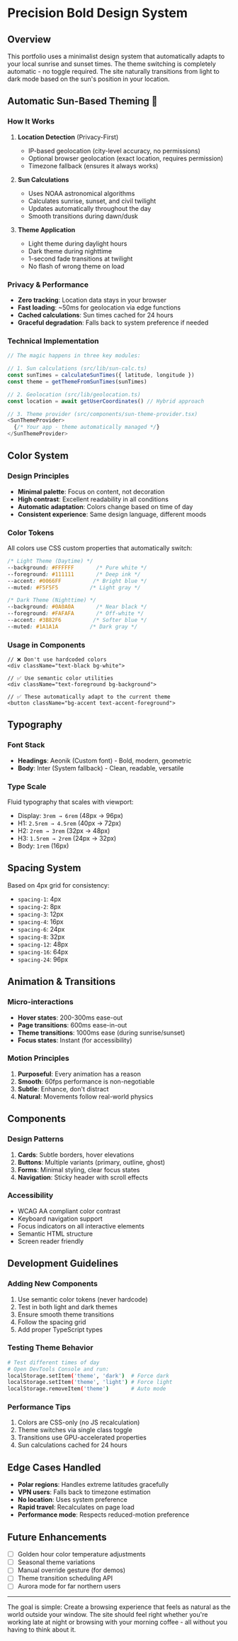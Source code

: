 # Precision Bold Design System

## Overview

This portfolio uses a minimalist design system that automatically adapts to your local sunrise and sunset times. The theme switching is completely automatic - no toggle required. The site naturally transitions from light to dark mode based on the sun's position in your location.

## Automatic Sun-Based Theming 🌅

### How It Works

1. **Location Detection** (Privacy-First)
   - IP-based geolocation (city-level accuracy, no permissions)
   - Optional browser geolocation (exact location, requires permission)
   - Timezone fallback (ensures it always works)

2. **Sun Calculations**
   - Uses NOAA astronomical algorithms
   - Calculates sunrise, sunset, and civil twilight
   - Updates automatically throughout the day
   - Smooth transitions during dawn/dusk

3. **Theme Application**
   - Light theme during daylight hours
   - Dark theme during nighttime
   - 1-second fade transitions at twilight
   - No flash of wrong theme on load

### Privacy & Performance

- **Zero tracking**: Location data stays in your browser
- **Fast loading**: ~50ms for geolocation via edge functions
- **Cached calculations**: Sun times cached for 24 hours
- **Graceful degradation**: Falls back to system preference if needed

### Technical Implementation

```typescript
// The magic happens in three key modules:

// 1. Sun calculations (src/lib/sun-calc.ts)
const sunTimes = calculateSunTimes({ latitude, longitude })
const theme = getThemeFromSunTimes(sunTimes)

// 2. Geolocation (src/lib/geolocation.ts)
const location = await getUserCoordinates() // Hybrid approach

// 3. Theme provider (src/components/sun-theme-provider.tsx)
<SunThemeProvider>
  {/* Your app - theme automatically managed */}
</SunThemeProvider>
```

## Color System

### Design Principles

- **Minimal palette**: Focus on content, not decoration
- **High contrast**: Excellent readability in all conditions
- **Automatic adaptation**: Colors change based on time of day
- **Consistent experience**: Same design language, different moods

### Color Tokens

All colors use CSS custom properties that automatically switch:

```css
/* Light Theme (Daytime) */
--background: #FFFFFF       /* Pure white */
--foreground: #111111       /* Deep ink */
--accent: #0066FF          /* Bright blue */
--muted: #F5F5F5          /* Light gray */

/* Dark Theme (Nighttime) */
--background: #0A0A0A       /* Near black */
--foreground: #FAFAFA       /* Off-white */
--accent: #3B82F6          /* Softer blue */
--muted: #1A1A1A          /* Dark gray */
```

### Usage in Components

```tsx
// ❌ Don't use hardcoded colors
<div className="text-black bg-white">

// ✅ Use semantic color utilities
<div className="text-foreground bg-background">

// ✅ These automatically adapt to the current theme
<button className="bg-accent text-accent-foreground">
```

## Typography

### Font Stack

- **Headings**: Aeonik (Custom font) - Bold, modern, geometric
- **Body**: Inter (System fallback) - Clean, readable, versatile

### Type Scale

Fluid typography that scales with viewport:

- Display: `3rem → 6rem` (48px → 96px)
- H1: `2.5rem → 4.5rem` (40px → 72px)  
- H2: `2rem → 3rem` (32px → 48px)
- H3: `1.5rem → 2rem` (24px → 32px)
- Body: `1rem` (16px)

## Spacing System

Based on 4px grid for consistency:

- `spacing-1`: 4px
- `spacing-2`: 8px
- `spacing-3`: 12px
- `spacing-4`: 16px
- `spacing-6`: 24px
- `spacing-8`: 32px
- `spacing-12`: 48px
- `spacing-16`: 64px
- `spacing-24`: 96px

## Animation & Transitions

### Micro-interactions

- **Hover states**: 200-300ms ease-out
- **Page transitions**: 600ms ease-in-out
- **Theme transitions**: 1000ms ease (during sunrise/sunset)
- **Focus states**: Instant (for accessibility)

### Motion Principles

1. **Purposeful**: Every animation has a reason
2. **Smooth**: 60fps performance is non-negotiable
3. **Subtle**: Enhance, don't distract
4. **Natural**: Movements follow real-world physics

## Components

### Design Patterns

1. **Cards**: Subtle borders, hover elevations
2. **Buttons**: Multiple variants (primary, outline, ghost)
3. **Forms**: Minimal styling, clear focus states
4. **Navigation**: Sticky header with scroll effects

### Accessibility

- WCAG AA compliant color contrast
- Keyboard navigation support
- Focus indicators on all interactive elements
- Semantic HTML structure
- Screen reader friendly

## Development Guidelines

### Adding New Components

1. Use semantic color tokens (never hardcode)
2. Test in both light and dark themes
3. Ensure smooth theme transitions
4. Follow the spacing grid
5. Add proper TypeScript types

### Testing Theme Behavior

```bash
# Test different times of day
# Open DevTools Console and run:
localStorage.setItem('theme', 'dark')  # Force dark
localStorage.setItem('theme', 'light') # Force light
localStorage.removeItem('theme')       # Auto mode
```

### Performance Tips

1. Colors are CSS-only (no JS recalculation)
2. Theme switches via single class toggle
3. Transitions use GPU-accelerated properties
4. Sun calculations cached for 24 hours

## Edge Cases Handled

- **Polar regions**: Handles extreme latitudes gracefully
- **VPN users**: Falls back to timezone estimation
- **No location**: Uses system preference
- **Rapid travel**: Recalculates on page load
- **Performance mode**: Respects reduced-motion preference

## Future Enhancements

- [ ] Golden hour color temperature adjustments
- [ ] Seasonal theme variations
- [ ] Manual override gesture (for demos)
- [ ] Theme transition scheduling API
- [ ] Aurora mode for far northern users

---

The goal is simple: Create a browsing experience that feels as natural as the world outside your window. The site should feel right whether you're working late at night or browsing with your morning coffee - all without you having to think about it.
